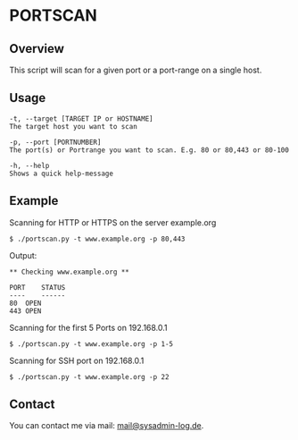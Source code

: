 # PORTSCAN

## Overview

This script will scan for a given port or a port-range on a single host.

## Usage

	-t, --target [TARGET IP or HOSTNAME]
	The target host you want to scan

	-p, --port [PORTNUMBER]
	The port(s) or Portrange you want to scan. E.g. 80 or 80,443 or 80-100

	-h, --help
    Shows a quick help-message

## Example

Scanning for HTTP or HTTPS on the server example.org

	$ ./portscan.py -t www.example.org -p 80,443

Output:

	** Checking www.example.org **

	PORT	STATUS
	----	------
	80	OPEN
	443	OPEN

Scanning for the first 5 Ports on 192.168.0.1

	$ ./portscan.py -t www.example.org -p 1-5

Scanning for SSH port on 192.168.0.1

	$ ./portscan.py -t www.example.org -p 22

## Contact

You can contact me via mail: [mail@sysadmin-log.de](mail@sysadmin-log.de).
